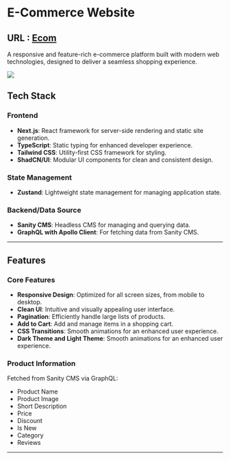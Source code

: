 # E-Commerce Website

## URL : [Ecom](https://e-comm-frontend-2pmy.vercel.app/)

A responsive and feature-rich e-commerce platform built with modern web technologies, designed to deliver a seamless shopping experience.

![](./public/site-img.png)

## Tech Stack

### Frontend

- **Next.js**: React framework for server-side rendering and static site generation.
- **TypeScript**: Static typing for enhanced developer experience.
- **Tailwind CSS**: Utility-first CSS framework for styling.
- **ShadCN/UI**: Modular UI components for clean and consistent design.

### State Management

- **Zustand**: Lightweight state management for managing application state.

### Backend/Data Source

- **Sanity CMS**: Headless CMS for managing and querying data.
- **GraphQL with Apollo Client**: For fetching data from Sanity CMS.

---

## Features

### Core Features

- **Responsive Design**: Optimized for all screen sizes, from mobile to desktop.
- **Clean UI**: Intuitive and visually appealing user interface.
- **Pagination**: Efficiently handle large lists of products.
- **Add to Cart**: Add and manage items in a shopping cart.
- **CSS Transitions**: Smooth animations for an enhanced user experience.
- **Dark Theme and Light Theme**: Smooth animations for an enhanced user experience.

### Product Information

Fetched from Sanity CMS via GraphQL:

- Product Name
- Product Image
- Short Description
- Price
- Discount
- Is New
- Category
- Reviews

---
